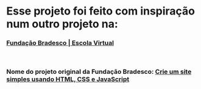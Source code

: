 # Esse projeto foi feito com inspiração num outro projeto na:
### [Fundação Bradesco | Escola Virtual](https://www.ev.org.br/)

<br>

### Nome do projeto original da Fundação Bradesco: [Crie um site simples usando HTML, CSS e JavaScript](https://www.ev.org.br/cursos/crie-um-site-simples-usando-html-css-e-javascript)
